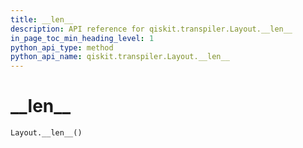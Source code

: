 ```yaml
---
title: __len__
description: API reference for qiskit.transpiler.Layout.__len__
in_page_toc_min_heading_level: 1
python_api_type: method
python_api_name: qiskit.transpiler.Layout.__len__
---
```


# \_\_len\_\_

<span id="qiskit.transpiler.Layout.__len__" />

`Layout.__len__()`

